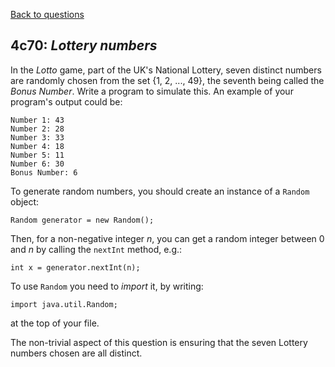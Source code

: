 [Back to questions](../README.md)

## 4c70: *Lottery numbers*

In the *Lotto* game, part of the UK's National Lottery, seven distinct numbers are randomly chosen from the set {1, 2, ..., 49}, the seventh being called the *Bonus Number*.  Write a program to simulate this.  An example of your program's output could be:

```
Number 1: 43
Number 2: 28
Number 3: 33
Number 4: 18
Number 5: 11
Number 6: 30
Bonus Number: 6
```

To generate random numbers, you should create an instance of a `Random` object:

```
Random generator = new Random();
```

Then, for a non-negative integer *n*, you can get a random integer between 0 and *n* by calling the `nextInt` method, e.g.:

```
int x = generator.nextInt(n);
```

To use `Random` you need to *import* it, by writing:

```
import java.util.Random;
```

at the top of your file.

The non-trivial aspect of this question is ensuring that the seven Lottery numbers chosen are all distinct.